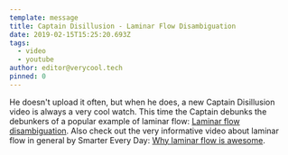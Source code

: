 ```yaml
---
template: message
title: Captain Disillusion - Laminar Flow Disambiguation
date: 2019-02-15T15:25:20.693Z
tags:
  - video
  - youtube
author: editor@verycool.tech
pinned: 0
---
```

He doesn't upload it often, but when he does, a new Captain Disillusion video is always a very cool watch. This time the Captain debunks the debunkers of a popular example of laminar flow: [Laminar flow disambiguation](https://www.youtube.com/watch?v=5LI2nYhGhYM). Also check out the very informative video about laminar flow in general by Smarter Every Day: [Why laminar flow is awesome](https://www.youtube.com/watch?v=y7Hyc3MRKno). 
